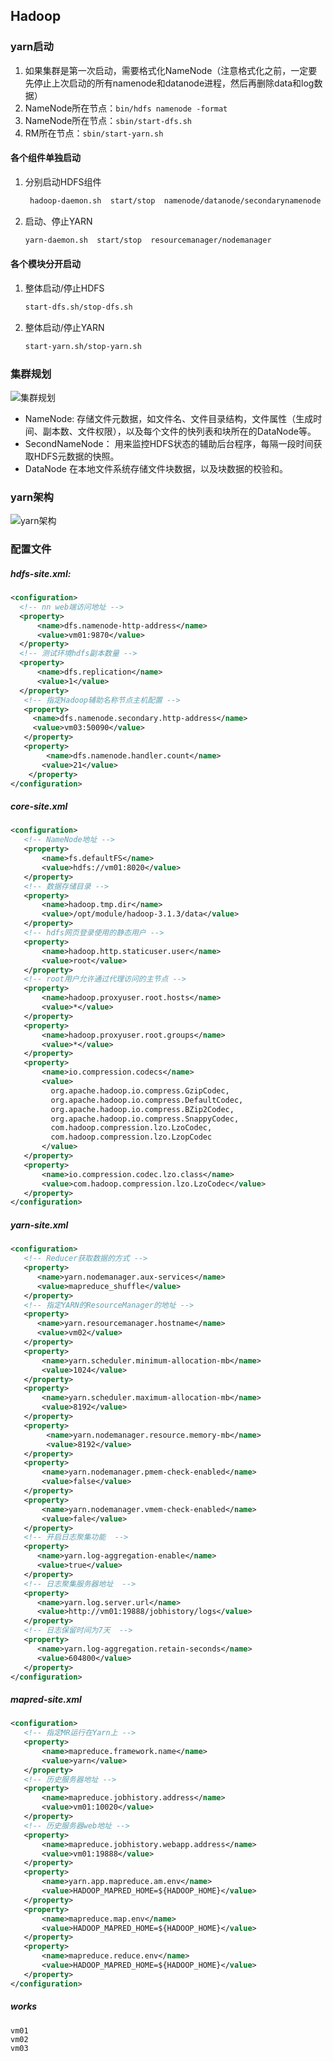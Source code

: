 ## Hadoop

### yarn启动
 1. 如果集群是第一次启动，需要格式化NameNode（注意格式化之前，一定要先停止上次启动的所有namenode和datanode进程，然后再删除data和log数据）
 2. NameNode所在节点：``bin/hdfs namenode -format``
 3. NameNode所在节点：``sbin/start-dfs.sh``
 4. RM所在节点：``sbin/start-yarn.sh``
 
#### 各个组件单独启动
1. 分别启动HDFS组件
   ```bash
    hadoop-daemon.sh  start/stop  namenode/datanode/secondarynamenode
   ```
2. 启动、停止YARN
    ```bash
    yarn-daemon.sh  start/stop  resourcemanager/nodemanager
    ```
#### 各个模块分开启动
1. 整体启动/停止HDFS
    ```bash
    start-dfs.sh/stop-dfs.sh
    ```
2. 整体启动/停止YARN
    ```bash
    start-yarn.sh/stop-yarn.sh
    ```

### 集群规划
   ![集群规划](./../images/hadoop-集群规划.png)

- NameNode:
    存储文件元数据，如文件名、文件目录结构，文件属性（生成时间、副本数、文件权限），以及每个文件的快列表和块所在的DataNode等。
- SecondNameNode：
    用来监控HDFS状态的辅助后台程序，每隔一段时间获取HDFS元数据的快照。
- DataNode
    在本地文件系统存储文件块数据，以及块数据的校验和。

### yarn架构
   ![yarn架构](./../images/yarn架构.png)
  
### 配置文件   
##### hdfs-site.xml:
 ```xml
<configuration>
   <!-- nn web端访问地址 -->
   <property>
       <name>dfs.namenode-http-address</name>
       <value>vm01:9870</value>
   </property>
   <!-- 测试环境hdfs副本数量 -->
   <property>
       <name>dfs.replication</name>
       <value>1</value>
   </property>
    <!-- 指定Hadoop辅助名称节点主机配置 -->
    <property>
      <name>dfs.namenode.secondary.http-address</name>
      <value>vm03:50090</value>
    </property>
    <property>
￼       <name>dfs.namenode.handler.count</name>
        <value>21</value>
￼   </property>
</configuration>
 ```

##### core-site.xml
```xml
<configuration>
   <!-- NameNode地址 -->
   <property>
       <name>fs.defaultFS</name>
       <value>hdfs://vm01:8020</value>
   </property>
   <!-- 数据存储目录 -->
   <property>
       <name>hadoop.tmp.dir</name>
       <value>/opt/module/hadoop-3.1.3/data</value>
   </property>
   <!-- hdfs网页登录使用的静态用户 -->
   <property>
       <name>hadoop.http.staticuser.user</name>
       <value>root</value>
   </property>
   <!-- root用户允许通过代理访问的主节点 -->
   <property>
       <name>hadoop.proxyuser.root.hosts</name>
       <value>*</value>
   </property>
   <property>
       <name>hadoop.proxyuser.root.groups</name>
       <value>*</value>
   </property>
   <property>
       <name>io.compression.codecs</name>
       <value>
         org.apache.hadoop.io.compress.GzipCodec,
         org.apache.hadoop.io.compress.DefaultCodec,
         org.apache.hadoop.io.compress.BZip2Codec,
         org.apache.hadoop.io.compress.SnappyCodec,
         com.hadoop.compression.lzo.LzoCodec,
         com.hadoop.compression.lzo.LzopCodec
       </value>
   </property>
   <property>
       <name>io.compression.codec.lzo.class</name>
       <value>com.hadoop.compression.lzo.LzoCodec</value>
   </property>
</configuration>
```
##### yarn-site.xml
```xml
<configuration>
   <!-- Reducer获取数据的方式 -->
   <property>
      <name>yarn.nodemanager.aux-services</name>
      <value>mapreduce_shuffle</value>
   </property>
   <!-- 指定YARN的ResourceManager的地址 -->
   <property>
      <name>yarn.resourcemanager.hostname</name>
      <value>vm02</value>
   </property>
   <property>
       <name>yarn.scheduler.minimum-allocation-mb</name>
       <value>1024</value>
   </property>
   <property>
       <name>yarn.scheduler.maximum-allocation-mb</name>
       <value>8192</value>
   </property>
   <property>
        <name>yarn.nodemanager.resource.memory-mb</name>
        <value>8192</value>
   </property>
   <property>
       <name>yarn.nodemanager.pmem-check-enabled</name>
       <value>false</value>
   </property>
   <property>
       <name>yarn.nodemanager.vmem-check-enabled</name>
       <value>fale</value>
   </property>
   <!-- 开启日志聚集功能  -->
   <property>
      <name>yarn.log-aggregation-enable</name>
      <value>true</value>
   </property>
   <!-- 日志聚集服务器地址  -->
   <property>
      <name>yarn.log.server.url</name>
      <value>http://vm01:19888/jobhistory/logs</value>
   </property>
   <!-- 日志保留时间为7天  -->
   <property>
      <name>yarn.log-aggregation.retain-seconds</name>
      <value>604800</value>
   </property>
</configuration>
```

##### mapred-site.xml
```xml
<configuration>
   <!-- 指定MR运行在Yarn上 -->
   <property>
       <name>mapreduce.framework.name</name>
       <value>yarn</value>
   </property>
   <!-- 历史服务器地址 -->
   <property>
       <name>mapreduce.jobhistory.address</name>
       <value>vm01:10020</value>
   </property>
   <!-- 历史服务器web地址 -->
   <property>
       <name>mapreduce.jobhistory.webapp.address</name>
       <value>vm01:19888</value>
   </property>
   <property>
       <name>yarn.app.mapreduce.am.env</name>
       <value>HADOOP_MAPRED_HOME=${HADOOP_HOME}</value>
   </property>
   <property>
       <name>mapreduce.map.env</name>
       <value>HADOOP_MAPRED_HOME=${HADOOP_HOME}</value>
   </property>
   <property>
       <name>mapreduce.reduce.env</name>
       <value>HADOOP_MAPRED_HOME=${HADOOP_HOME}</value>
   </property>
</configuration>
```

##### works
```text
vm01
vm02
vm03
```